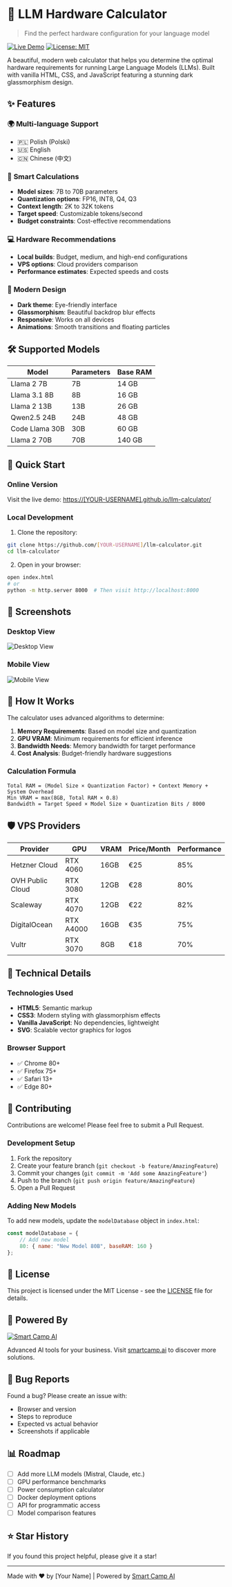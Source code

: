 # 🚀 LLM Hardware Calculator

> Find the perfect hardware configuration for your language model

[![Live Demo](https://img.shields.io/badge/Live-Demo-brightgreen)](https://[YOUR-USERNAME].github.io/llm-calculator/)
[![License: MIT](https://img.shields.io/badge/License-MIT-yellow.svg)](https://opensource.org/licenses/MIT)

A beautiful, modern web calculator that helps you determine the optimal hardware requirements for running Large Language Models (LLMs). Built with vanilla HTML, CSS, and JavaScript featuring a stunning dark glassmorphism design.

## ✨ Features

### 🌍 **Multi-language Support**
- 🇵🇱 Polish (Polski)
- 🇺🇸 English  
- 🇨🇳 Chinese (中文)

### 🎯 **Smart Calculations**
- **Model sizes**: 7B to 70B parameters
- **Quantization options**: FP16, INT8, Q4, Q3
- **Context length**: 2K to 32K tokens
- **Target speed**: Customizable tokens/second
- **Budget constraints**: Cost-effective recommendations

### 💻 **Hardware Recommendations**
- **Local builds**: Budget, medium, and high-end configurations
- **VPS options**: Cloud providers comparison
- **Performance estimates**: Expected speeds and costs

### 🎨 **Modern Design**
- **Dark theme**: Eye-friendly interface
- **Glassmorphism**: Beautiful backdrop blur effects
- **Responsive**: Works on all devices
- **Animations**: Smooth transitions and floating particles

## 🛠️ Supported Models

| Model | Parameters | Base RAM |
|-------|------------|----------|
| Llama 2 7B | 7B | 14 GB |
| Llama 3.1 8B | 8B | 16 GB |
| Llama 2 13B | 13B | 26 GB |
| Qwen2.5 24B | 24B | 48 GB |
| Code Llama 30B | 30B | 60 GB |
| Llama 2 70B | 70B | 140 GB |

## 🚀 Quick Start

### Online Version
Visit the live demo: [https://[YOUR-USERNAME].github.io/llm-calculator/](https://[YOUR-USERNAME].github.io/llm-calculator/)

### Local Development
1. Clone the repository:
```bash
git clone https://github.com/[YOUR-USERNAME]/llm-calculator.git
cd llm-calculator
```

2. Open in your browser:
```bash
open index.html
# or
python -m http.server 8000  # Then visit http://localhost:8000
```

## 📱 Screenshots

### Desktop View
![Desktop View](screenshots/desktop.png)

### Mobile View
![Mobile View](screenshots/mobile.png)

## 🧮 How It Works

The calculator uses advanced algorithms to determine:

1. **Memory Requirements**: Based on model size and quantization
2. **GPU VRAM**: Minimum requirements for efficient inference
3. **Bandwidth Needs**: Memory bandwidth for target performance
4. **Cost Analysis**: Budget-friendly hardware suggestions

### Calculation Formula
```
Total RAM = (Model Size × Quantization Factor) + Context Memory + System Overhead
Min VRAM = max(8GB, Total RAM × 0.8)
Bandwidth = Target Speed × Model Size × Quantization Bits / 8000
```

## 🛡️ VPS Providers

| Provider | GPU | VRAM | Price/Month | Performance |
|----------|-----|------|-------------|-------------|
| Hetzner Cloud | RTX 4060 | 16GB | €25 | 85% |
| OVH Public Cloud | RTX 3080 | 12GB | €28 | 80% |
| Scaleway | RTX 4070 | 12GB | €22 | 82% |
| DigitalOcean | RTX A4000 | 16GB | €35 | 75% |
| Vultr | RTX 3070 | 8GB | €18 | 70% |

## 🔧 Technical Details

### Technologies Used
- **HTML5**: Semantic markup
- **CSS3**: Modern styling with glassmorphism effects
- **Vanilla JavaScript**: No dependencies, lightweight
- **SVG**: Scalable vector graphics for logos

### Browser Support
- ✅ Chrome 80+
- ✅ Firefox 75+
- ✅ Safari 13+
- ✅ Edge 80+

## 🤝 Contributing

Contributions are welcome! Please feel free to submit a Pull Request.

### Development Setup
1. Fork the repository
2. Create your feature branch (`git checkout -b feature/AmazingFeature`)
3. Commit your changes (`git commit -m 'Add some AmazingFeature'`)
4. Push to the branch (`git push origin feature/AmazingFeature`)
5. Open a Pull Request

### Adding New Models
To add new models, update the `modelDatabase` object in `index.html`:

```javascript
const modelDatabase = {
    // Add new model
    80: { name: "New Model 80B", baseRAM: 160 }
};
```

## 📝 License

This project is licensed under the MIT License - see the [LICENSE](LICENSE) file for details.

## 🏢 Powered By

[![Smart Camp AI](https://img.shields.io/badge/Powered%20by-Smart%20Camp%20AI-blue)](https://smartcamp.ai/)

Advanced AI tools for your business. Visit [smartcamp.ai](https://smartcamp.ai/) to discover more solutions.

## 🐛 Bug Reports

Found a bug? Please create an issue with:
- Browser and version
- Steps to reproduce
- Expected vs actual behavior
- Screenshots if applicable

## 📊 Roadmap

- [ ] Add more LLM models (Mistral, Claude, etc.)
- [ ] GPU performance benchmarks
- [ ] Power consumption calculator
- [ ] Docker deployment options
- [ ] API for programmatic access
- [ ] Model comparison features

## ⭐ Star History

If you found this project helpful, please give it a star!

---

Made with ❤️ by [Your Name] | Powered by [Smart Camp AI](https://smartcamp.ai/) 